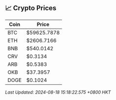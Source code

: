 ## 📈 Crypto Prices

| Coin | Price |
| ---- | ----- |
| BTC | $59625.7878 |
| ETH | $2606.7166 |
| BNB | $540.0142 |
| CRV | $0.3134 |
| ARB | $0.5383 |
| OKB | $37.3957 |
| DOGE | $0.1024 |

_Last Updated: 2024-08-18 15:18:22.575 +0800 HKT_